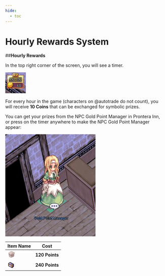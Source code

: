 ```yaml
---
hide:
  - toc
---
```

# Hourly Rewards System

##**Hourly Rewards**

In the top right corner of the screen, you will see a timer.

![Hourly Rewards Timer](img/Gold-Point-Manager-Timer.png)

For every hour in the game (characters on @autotrade do not count), you will receive **10 Coins** that can be exchanged for symbolic prizes.

You can get your prizes from the NPC Gold Point Manager in Prontera Inn, or press on the timer anywhere to make the NPC Gold Point Manager appear:

![Gold Point Manager](img/Gold-Point-Manager-NPC.png)

| Item Name        | Cost  |
|------------------|-------|
| ![Gift Box](img/644.gif)  | **120 Points** |
| ![Old Blue Box](img/603.gif) | **240 Points** |
